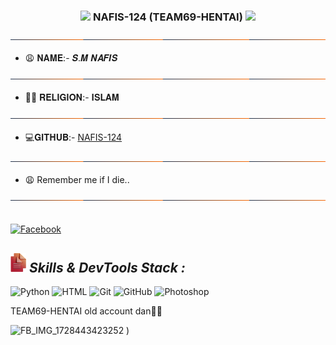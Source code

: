 <h3 align="center">
  <img src="https://emoji.discord.st/emojis/768b108d-274f-4f44-a634-8477b16efce7.gif" width="25">
    NAFIS-124 (TEAM69-HENTAI)
  <img src="https://emoji.discord.st/emojis/768b108d-274f-4f44-a634-8477b16efce7.gif" width="25">
</h3>
 
<img align="center" alt="line" src="https://github.com/DalpatRathore/dalpatrathore/blob/main/assets/images/line-2.svg">
 
- 😩 𝐍𝐀𝐌𝐄:- 𝑺.𝑴 𝑵𝑨𝑭𝑰𝑺
 
<img align="center" alt="line" src="https://github.com/DalpatRathore/dalpatrathore/blob/main/assets/images/line-2.svg">

- 🤲🏻 𝐑𝐄𝐋𝐈𝐆𝐈𝐎𝐍:- 𝐈𝐒𝐋𝐀𝐌
 
<img align="center" alt="line" src="https://github.com/DalpatRathore/dalpatrathore/blob/main/assets/images/line-2.svg">
 
- 💻𝐆𝐈𝐓𝐇𝐔𝐁:- [NAFIS-124](https://github.com/NAFIS-124)
 
<img align="center" alt="line" src="https://github.com/DalpatRathore/dalpatrathore/blob/main/assets/images/line-2.svg">
 
- 😩 Remember me if I die..
 <img align="center" alt="line" src="https://github.com/DalpatRathore/dalpatrathore/blob/main/assets/images/line-2.svg">
 
<br> [![Facebook](https://img.shields.io/badge/Facebook-TEAM69.HENTAI-blue?style=flat-square&logo=facebook)](https://www.facebook.com/TEAM69.HENTAI)
 
<h2><img width="25" src="https://github.com/DalpatRathore/dalpatrathore/blob/main/assets/icons/icon-skills.png" /><i> Skills & DevTools Stack :</i></h2>
 
![Python](https://img.shields.io/badge/-Python-05122A?style=flat&logo=python) 
![HTML](https://img.shields.io/badge/-HTML-05122A?style=flat&logo=HTML5) 
![Git](https://img.shields.io/badge/-Git-05122A?style=flat&logo=git) 
![GitHub](https://img.shields.io/badge/-GitHub-05122A?style=flat&logo=github) 
![Photoshop](https://img.shields.io/badge/-Photoshop-05122A?style=flat&logo=adobe-photoshop) 

 

TEAM69-HENTAI old account dan🙂💔

![FB_IMG_1728443423252](https://github.com/user-attachments/assets/1e7597ad-dbeb-4c24-8586-8f8b0a977557)
)

